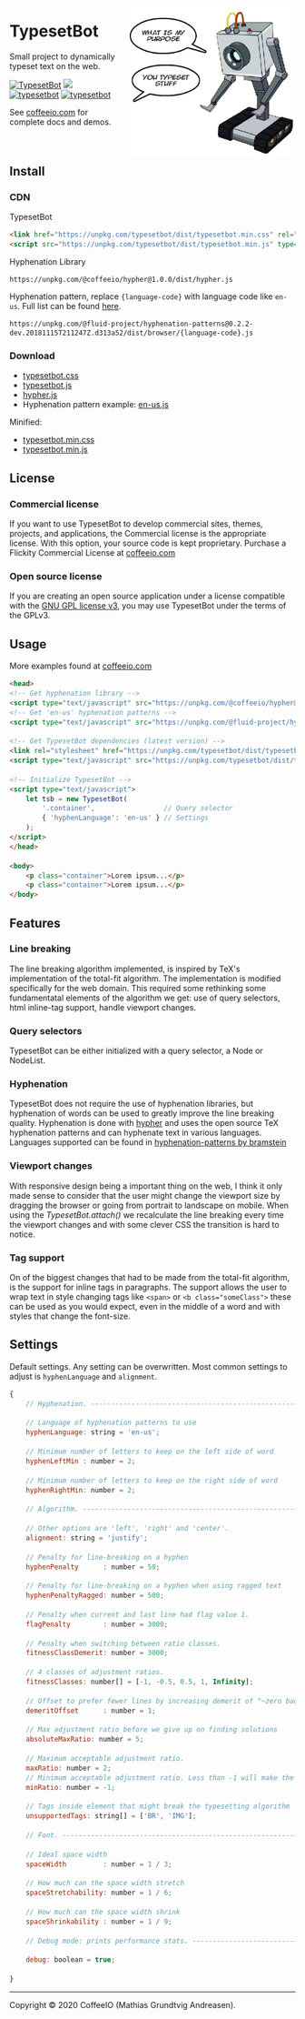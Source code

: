 <p style="float:right">
    <img alt="Rax" align="right" src="logo.png" width="300">
</p>

<div style="float: left; width: calc(100% - 310px)">
<h1 >TypesetBot</h1>
    <p>Small project to dynamically typeset text on the web.</p>

<p align="">
<a href="https://travis-ci.org/CoffeeIO/TypesetBot"><img alt="TypesetBot" src="https://travis-ci.org/CoffeeIO/TypesetBot.svg?branch=master"></a>
<a href="https://www.codacy.com/app/mgapcdev/TypesetBot/dashboard"><img src="https://api.codacy.com/project/badge/Grade/c098136ef81345b78c480ee695314a21"/></a>
<br>
<a href="https://www.npmjs.com/package/typesetbot"><img alt="typesetbot" src="https://img.shields.io/npm/v/typesetbot.svg"></a>
<a href="https://www.npmjs.com/package/typesetbot"><img alt="typesetbot" src="https://img.shields.io/npm/dm/typesetbot.svg"></a>
</p>

See [coffeeio.com](http://coffeeio.com/) for complete docs and demos.
</div>
<div style="clear: both">


## Install

### CDN

TypesetBot
```html
<link href="https://unpkg.com/typesetbot/dist/typesetbot.min.css" rel="stylesheet">
<script src="https://unpkg.com/typesetbot/dist/typesetbot.min.js" type="text/javascript"></script>
```

Hyphenation Library

```
https://unpkg.com/@coffeeio/hypher@1.0.0/dist/hypher.js
```

Hyphenation pattern, replace `{language-code}` with language code like `en-us`. Full list can be found [here](https://github.com/fluid-project/hyphenation-patterns/tree/master/dist/browser).

```
https://unpkg.com/@fluid-project/hyphenation-patterns@0.2.2-dev.20181115T211247Z.d313a52/dist/browser/{language-code}.js
```

### Download

- [typesetbot.css](https://unpkg.com/typesetbot/dist/typesetbot.css)
- [typesetbot.js](https://unpkg.com/typesetbot/dist/typesetbot.js)
- [hypher.js](https://unpkg.com/@coffeeio/hypher@1.0.0/dist/hypher.js)
- Hyphenation pattern example: [en-us.js](https://unpkg.com/@fluid-project/hyphenation-patterns@0.2.2-dev.20181115T211247Z.d313a52/dist/browser/en-us.js)

Minified:
- [typesetbot.min.css](https://unpkg.com/typesetbot/dist/typesetbot.min.css)
- [typesetbot.min.js](https://unpkg.com/typesetbot/dist/typesetbot.min.js)


## License


### Commercial license

If you want to use TypesetBot to develop commercial sites, themes, projects, and applications, the Commercial license is the appropriate license. With this option, your source code is kept proprietary. Purchase a Flickity Commercial License at [coffeeio.com](http://coffeeio.com/)

### Open source license

If you are creating an open source application under a license compatible with the [GNU GPL license v3](https://www.gnu.org/licenses/gpl-3.0.html), you may use TypesetBot under the terms of the GPLv3.



## Usage


More examples found at [coffeeio.com](http://coffeeio.com/)

```html
<head>
<!-- Get hyphenation library -->
<script type="text/javascript" src="https://unpkg.com/@coffeeio/hypher@1.0.0/dist/hypher.js"></script>
<!-- Get 'en-us' hyphenation patterns -->
<script type="text/javascript" src="https://unpkg.com/@fluid-project/hyphenation-patterns@0.2.2-dev.20181115T211247Z.d313a52/dist/browser/en-us.js"></script>

<!-- Get TypesetBot dependencies (latest version) -->
<link rel="stylesheet" href="https://unpkg.com/typesetbot/dist/typesetbot.min.css">
<script type="text/javascript" src="https://unpkg.com/typesetbot/dist/typesetbot.min.js"></script>

<!-- Initialize TypesetBot -->
<script type="text/javascript">
    let tsb = new TypesetBot(
        '.container',                 // Query selector
        { 'hyphenLanguage': 'en-us' } // Settings
    );
</script>
</head>

<body>
    <p class="container">Lorem ipsum...</p>
    <p class="container">Lorem ipsum...</p>
</body>
```

## Features


### Line breaking
The line breaking algorithm implemented, is inspired by TeX's implementation of the total-fit algorithm.
The implementation is modified specifically for the web domain. This required some rethinking some fundamentatal elements of the algorithm we get: use of query selectors,  html inline-tag support, handle viewport changes.

### Query selectors
TypesetBot can be either initialized with a query selector, a Node or NodeList.

### Hyphenation
TypesetBot does not require the use of hyphenation libraries, but hyphenation of words can be used to greatly improve the line breaking quality. Hyphenation is done with [hypher](https://github.com/bramstein/hypher) and uses the open source TeX hyphenation patterns and can hyphenate text in various languages. Languages supported can be found in [hyphenation-patterns by bramstein](https://github.com/bramstein/hyphenation-patterns/tree/master/dist/browser)

### Viewport changes
With responsive design being a important thing on the web, I think it only made sense to consider that the user might change the viewport size by dragging the browser or going from portrait to landscape on mobile. When using the _TypesetBot.attach()_ we recalculate the line breaking every time the viewport changes and with some clever CSS the transition is hard to notice.

### Tag support
On of the biggest changes that had to be made from the total-fit algorithm, is the support for inline tags in paragraphs. The support allows the user to wrap text in style changing tags like `<span>` or `<b class="someClass">` these can be used as you would expect, even in the middle of a word and with styles that change the font-size.

## Settings


Default settings. Any setting can be overwritten.
Most common settings to adjust is `hyphenLanguage` and `alignment`.

```js
{
    // Hyphenation. -----------------------------------------------------------

    // Language of hyphenation patterns to use
    hyphenLanguage: string = 'en-us';

    // Minimum number of letters to keep on the left side of word
    hyphenLeftMin : number = 2;

    // Minimum number of letters to keep on the right side of word
    hyphenRightMin: number = 2;

    // Algorithm. -------------------------------------------------------------

    // Other options are 'left', 'right' and 'center'.
    alignment: string = 'justify';

    // Penalty for line-breaking on a hyphen
    hyphenPenalty      : number = 50;

    // Penalty for line-breaking on a hyphen when using ragged text
    hyphenPenaltyRagged: number = 500;

    // Penalty when current and last line had flag value 1.
    flagPenalty        : number = 3000;

    // Penalty when switching between ratio classes.
    fitnessClassDemerit: number = 3000;

    // 4 classes of adjustment ratios.
    fitnessClasses: number[] = [-1, -0.5, 0.5, 1, Infinity];

    // Offset to prefer fewer lines by increasing demerit of "~zero badness lines"
    demeritOffset      : number = 1;

    // Max adjustment ratio before we give up on finding solutions
    absoluteMaxRatio: number = 5;

    // Maximum acceptable adjustment ratio.
    maxRatio: number = 2;
    // Minimum acceptable adjustment ratio. Less than -1 will make the text too closely spaced.
    minRatio: number = -1;

    // Tags inside element that might break the typesetting algorithm
    unsupportedTags: string[] = ['BR', 'IMG'];

    // Font. ------------------------------------------------------------------

    // Ideal space width
    spaceWidth         : number = 1 / 3;

    // How much can the space width stretch
    spaceStretchability: number = 1 / 6;

    // How much can the space width shrink
    spaceShrinkability : number = 1 / 9;

    // Debug mode: prints performance stats. -----------------------------------

    debug: boolean = true;

}
```

---

Copyright &copy; 2020 CoffeeIO (Mathias Grundtvig Andreasen).

</div>
